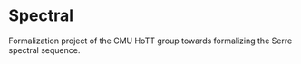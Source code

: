 # Spectral

Formalization project of the CMU HoTT group towards formalizing the Serre spectral sequence.

